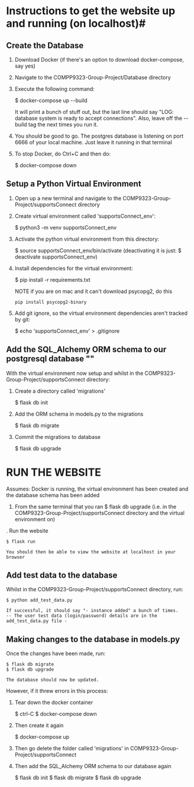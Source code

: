 # Instructions to get the website up and running (on localhost)#


## Create the Database ##

1. Download Docker (if there's an option to download docker-compose, say yes)
2. Navigate to the COMPP9323-Group-Project/Database directory
3. Execute the following command:
    
    $ docker-compose up --build 

    It will print a bunch of stuff out, but the last line should say "LOG:  database system is ready to accept connections". Also, leave off the --build tag the next times you run it.

4. You should be good to go. The postgres database is listening on port 6666 of your local machine. Just leave it running in that terminal
5. To stop Docker, do Ctrl+C and then do:
    
    $ docker-compose down

## Setup a Python Virtual Environment ##


1. Open up a new terminal and navigate to the COMP9323-Group-Project/supportsConnect directory
2. Create virtual environment called 'supportsConnect_env': 

    $ python3 -m venv supportsConnect_env

3. Activate the python virtual environment from this directory: 
    
    $ source supportsConnect_env/bin/activate      (deactivating it is just: $ deactivate supportsConnect_env)

4. Install dependencies for the virtual environment:
    
    $ pip install -r requirements.txt

    NOTE if you are on mac and it can't download psycopg2, do this
    ```
    pip install psycopg2-binary
    ```

5. Add git ignore, so the virtual environment dependencies aren't tracked by git:

    $ echo 'supportsConnect_env' > .gitignore


## Add the SQL_Alchemy ORM schema to our postgresql database ""

With the virtual environment now setup and whilst in the COMP9323-Group-Project/supportsConnect directory:

1. Create a directory called 'migrations' 

	$ flask db init      

2. Add the ORM schema in models.py to the migrations

	$ flask db migrate   

3. Commit the migrations to database

	$ flask db upgrade   


# RUN THE WEBSITE #

Assumes: Docker is running, the virtual environment has been created and the database schema has been added

1. From the same terminal that you ran $ flask db upgrade (i.e. in the COMP9323-Group-Project/supportsConnect directory and the virtual environment on)

. Run the website

    $ flask run

    You should then be able to view the website at localhost in your browser


## Add test data to the database ##

Whilst in the COMP9323-Group-Project/supportsConnect directory, run:

    $ python add_test_data.py
    
    If successful, it should say "- instance added" a bunch of times. 
    -- The user test data (login/password) details are in the add_test_data.py file - 

## Making changes to the database in models.py ##

Once the changes have been made, run:
    
    $ flask db migrate 
    $ flask db upgrade 

    The database should now be updated. 

However, if it threw errors in this process:
    
1. Tear down the docker container

    $ ctrl-C
    $ docker-compose down 

2. Then create it again

    $ docker-compose up

3. Then go delete the folder called 'migrations' in COMP9323-Group-Project/supportsConnect
4. Then add the SQL_Alchemy ORM schema to our database again

    $ flask db init
    $ flask db migrate 
    $ flask db upgrade





